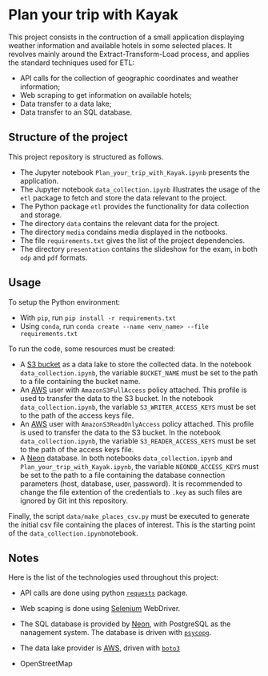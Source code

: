 # Plan your trip with Kayak

This project consists in the contruction of a small application displaying weather information and available hotels in some selected places. It revolves mainly around the Extract-Transform-Load process, and applies the standard techniques used for ETL:
- API calls for the collection of geographic coordinates and weather information;
- Web scraping to get information on available hotels;
- Data transfer to a data lake;
- Data transfer to an SQL database.


## Structure of the project

This project repository is structured as follows.
- The Jupyter notebook `Plan_your_trip_with_Kayak.ipynb` presents the application.
- The Jupyter notebook `data_collection.ipynb` illustrates the usage of the `etl` package to fetch and store the data relevant to the project.
- The Python package `etl` provides the functionality for data collection and storage.
- The directory `data` contains the relevant data for the project.
- The directory `media` condains media displayed in the notbooks.
- The file `requirements.txt` gives the list of the project dependencies. 
- The directory `presentation` contains the slideshow for the exam, in both `odp` and `pdf` formats.


## Usage

To setup the Python environment:
- With `pip`, run `pip install -r requirements.txt`
- Using `conda`, run `conda create --name <env_name> --file requirements.txt`

To run the code, some resources must be created:
- A [S3 bucket](https://aws.amazon.com/s3/) as a data lake to store the collected data. In the notebook `data_collection.ipynb`, the variable `BUCKET_NAME` must be set to the path to a file containing the bucket name.
- An [AWS](https://aws.amazon.com/) user with `AmazonS3FullAccess` policy attached. This profile is used to transfer the data to the S3 bucket. In the notebook `data_collection.ipynb`, the variable `S3_WRITER_ACCESS_KEYS` must be set to the path of the access keys file.
- An [AWS](https://aws.amazon.com/) user with `AmazonS3ReadOnlyAccess` policy attached. This profile is used to transfer the data to the S3 bucket. In the notebook `data_collection.ipynb`, the variable `S3_READER_ACCESS_KEYS` must be set to the path of the access keys file.
- A [Neon](https://neon.tech) database. In both notebooks `data_collection.ipynb` and `Plan_your_trip_with_Kayak.ipynb`, the variable `NEONDB_ACCESS_KEYS` must be set to the path to a file containing the database connection parameters (host, database, user, password).
It is recommended to change the file extention of the credentials to `.key` as such files are ignored by Git int this repository.

Finally, the script `data/make_places_csv.py` must be executed to generate the initial csv file containing the places of interest. This is the starting point of the `data_collection.ipynb`notebook.


## Notes

Here is the list of the technologies used throughout this project:
- API calls are done using python [`requests`](https://requests.readthedocs.io/en/latest/) package.
- Web scaping is done using [Selenium](https://www.selenium.dev/) WebDriver.
- The SQL database is provided by [Neon](https://console.neon.tech), with PostgreSQL as the nanagement system. The database is driven with [`psycopg`](https://www.psycopg.org/).
- The data lake provider is [AWS](https://aws.amazon.com/s3/), driven with [`boto3`](https://boto3.amazonaws.com/v1/documentation/api/latest/index.html)


- OpenStreetMap